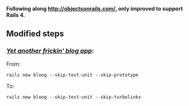 **Following along http://objectsonrails.com/, only improved to support Rails 4.**

## Modified steps

### [*Yet another frickin' blog app*](http://objectsonrails.com/#ID-4886e18d-0f66-4941-83a7-dd07955b194c):

From:

```
rails new bloog --skip-test-unit --skip-prototype
```

To:

```
rails new bloog --skip-test-unit --skip-turbolinks
```
